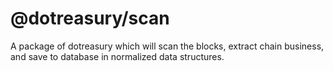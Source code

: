 # @dotreasury/scan

A package of dotreasury which will scan the blocks, extract chain business, and save to database in normalized data structures.
